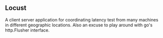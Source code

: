 ## Locust
A client server application for coordinating latency test from many machines in different geographic locations.
Also an excuse to play around with go's http.Flusher interface.